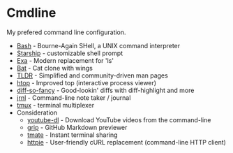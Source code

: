 # Cmdline

My prefered command line configuration.

* [Bash] - Bourne-Again SHell, a UNIX command interpreter
* [Starship] - customizable shell prompt
* [Exa] - Modern replacement for 'ls'
* [Bat] - Cat clone with wings
* [TLDR] - Simplified and community-driven man pages
* [htop] - Improved top (interactive process viewer)
* [diff-so-fancy] - Good-lookin' diffs with diff-highlight and more
* [jrnl] - Command-line note taker / journal
* [tmux] -  terminal multiplexer
* Consideration
  * [youtube-dl] - Download YouTube videos from the command-line
  * [grip] - GitHub Markdown previewer
  * [tmate] - Instant terminal sharing
  * [httpie] - User-friendly cURL replacement (command-line HTTP client)

[Bash]: https://www.gnu.org/software/bash/
[Starship]: https://starship.rs/
[Exa]: https://the.exa.website/
[Bat]: https://github.com/sharkdp/bat
[TLDR]: https://tldr.sh/
[htop]: https://htop.dev/
[diff-so-fancy]: https://github.com/so-fancy/diff-so-fancy
[youtube-dl]: https://youtube-dl.org/
[grip]: https://github.com/joeyespo/grip
[tmate]: https://tmate.io/
[httpie]: https://httpie.io/
[jrnl]: https://jrnl.sh/
[tmux]: https://github.com/tmux/tmux/wiki
